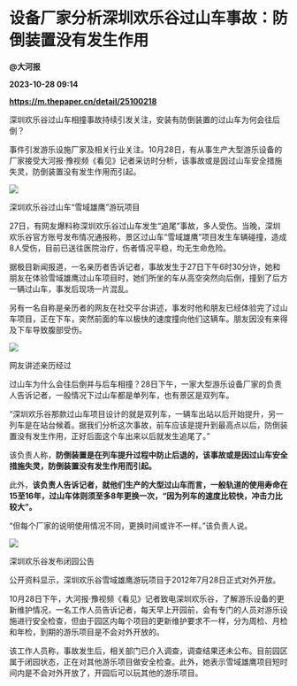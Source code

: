 # 设备厂家分析深圳欢乐谷过山车事故：防倒装置没有发生作用
**@大河报**

**2023-10-28 09:14**

**https://m.thepaper.cn/detail/25100218**

深圳欢乐谷过山车相撞事故持续引发关注，安装有防倒装置的过山车为何会往后倒？

事件引发游乐设施厂家及相关行业关注。10月28日，有从事生产大型游乐设备的厂家接受大河报·豫视频《看见》记者采访时分析，该事故或是因过山车安全措施失灵，防倒装置没有发生作用而引起。

![](https://imagecloud.thepaper.cn/thepaper/image/276/48/61.jpg)

深圳欢乐谷过山车“雪域雄鹰”游玩项目

27日，有网友爆料称深圳欢乐谷过山车发生“追尾”事故，多人受伤。当晚，深圳欢乐谷官方账号发布情况通报称，景区过山车“雪域雄鹰”项目发生车辆碰撞，造成8人受伤，目前已送往医院治疗，伤者情况平稳，均无生命危险。

据极目新闻报道，一名亲历者告诉记者，事故发生于27日下午6时30分许，她和朋友在体验雪域雄鹰过山车项目时，她们所坐的车从高空突然向后倒，撞到了后方一辆过山车，事发后现场一片混乱。

另有一名自称是亲历者的网友在社交平台讲述，事发时他和朋友已经体验完了过山车项目，正在下车，突然前面的车以极快的速度撞向他们这辆车。朋友因没有来得及下车导致腹部受伤。

![](https://imagecloud.thepaper.cn/thepaper/image/276/48/62.jpg)

网友讲述亲历经过

过山车为什么会往后倒并与后车相撞？28日下午，一家大型游乐设备厂家的负责人告诉记者，一般情况下过山车都是单列车，也有景区是双列车。

“深圳欢乐谷那款过山车项目设计的就是双列车，一辆车出站以后开始提升，另一列车是在站台候着。据我们分析这次事故，前车应该是提升到最高点以后，防倒装置没有发生作用，正好后面这个车出来以后就发生追尾了。”

该负责人称，**防倒装置是在列车提升过程中防止后退的，该事故或是因过山车安全措施失灵，防倒装置没有发生作用而引起。**

此外，**该负责人告诉记者，就他们生产的大型过山车而言，一般轨道的使用寿命在15至16年，过山车体则须至多8年更换一次，“因为列车的速度比较快，冲击力比较大”。**

“但每个厂家的说明使用情况不同，更换时间或许不一样。”该负责人说。

![](https://imagecloud.thepaper.cn/thepaper/image/276/48/63.jpg)

深圳欢乐谷发布闭园公告

公开资料显示，深圳欢乐谷雪域雄鹰游玩项目于2012年7月28日正式对外开放。

10月28日下午，大河报·豫视频《看见》记者致电深圳欢乐谷，了解游乐设备的更新维护情况，一名工作人员告诉记者，每天早上开园前，会有专门的人员对游乐设施进行安全检查，但由于园区内每个项目的更新维护要求不一样，分为周检、月检和年检，到期的游乐项目是不会对外开放的。

该工作人员称，事故发生后，相关部门已介入调查，调查结果还未公布。目前园区属于闭园状态，正在对其他游乐项目做安全检查。此外，她表示雪域雄鹰项目短时间内是不会对外开放了，开园后可以玩其他的游乐项目。